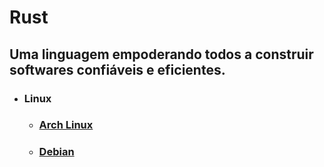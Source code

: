 # Rust

## Uma linguagem empoderando todos a construir softwares confiáveis e eficientes.

  * ### Linux
    - ### [Arch Linux](./linux/arch.md)
    - ### [Debian](./linux/debian.md)